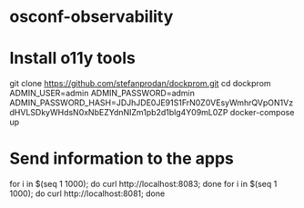 # osconf-observability


# Install o11y tools
git clone https://github.com/stefanprodan/dockprom.git
cd dockprom
ADMIN_USER=admin ADMIN_PASSWORD=admin ADMIN_PASSWORD_HASH=JDJhJDE0JE91S1FrN0Z0VEsyWmhrQVpON1VzdHVLSDkyWHdsN0xNbEZYdnNIZm1pb2d1blg4Y09mL0ZP docker-compose up

# Send information to the apps
for i in $(seq 1 1000); do curl http://localhost:8083; done 
for i in $(seq 1 1000); do curl http://localhost:8081; done
